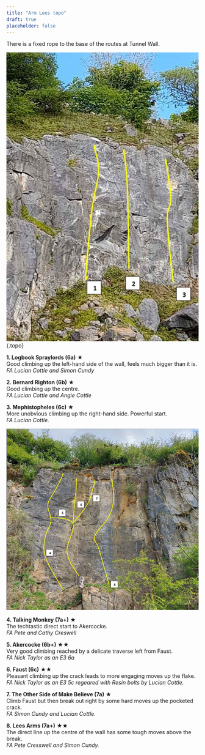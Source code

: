 ```yaml
---
title: "Arm Lees topo"
draft: true
placeholder: false
---
```


 
There is a fixed rope to the base of the routes at Tunnel Wall.

![Tunnel Wall](arm-lees-tunnel-wall.jpg)
{.topo}

**1. Logbook Spraylords (6a)** &starf;  
Good climbing up the left-hand side of the wall, feels much bigger than it is.  
*FA Lucian Cottle and Simon Cundy* 

**2. Bernard Righton (6b)** &starf;  
Good climbing up the centre.  
*FA Lucian Cottle and Angie Cottle* 

**3. Mephistopheles (6c)** &starf;  
More unobvious climbing up the right-hand side. Powerful start.  
*FA Lucian Cottle.*  

![Faust Wall](arm-lees-faust-wall.jpg)

**4. Talking Monkey (7a+)** &starf;  
The techtastic direct start to Akercocke.  
*FA Pete and Cathy Creswell*

**5. Akercocke (6b+)** &starf;&starf;  
Very good climbing reached by a delicate traverse left from Faust.  
*FA Nick Taylor as an E3 6a*
   
**6. Faust (6c)** &starf;&starf;  
Pleasant climbing up the crack leads to more
engaging moves up the flake.  
*FA Nick Taylor as an E3 5c regeared with Resin bolts by Lucian Cottle.*

**7. The Other Side of Make Believe (7a)** &starf;  
Climb Faust but then break out right by some hard moves up the pocketed crack.  
*FA Simon Cundy and Lucian Cottle.*

**8. Lees Arms (7a+)** &starf;&starf;  
The direct line up the centre of the wall has some tough moves above the break.  
*FA Pete Cresswell and Simon Cundy.*